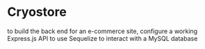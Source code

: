 # Cryostore
to build the back end for an e-commerce site, configure a working Express.js API to use Sequelize to interact with a MySQL database
